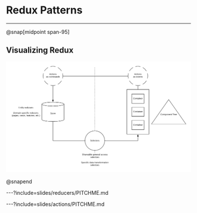 Redux Patterns
==============

---

@snap[midpoint span-95]

## Visualizing Redux

![](assets/img/redux-visualization.png)

@snapend

---?include=slides/reducers/PITCHME.md

---?include=slides/actions/PITCHME.md
